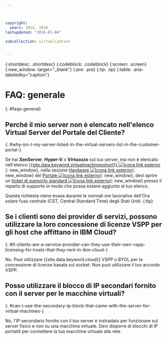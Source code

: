 ```yaml
---



copyright:
  years: 2014, 2018
lastupdated: "2018-01-04"

subcollection: virtualization


---
```


{:shortdesc: .shortdesc}
{:codeblock: .codeblock}
{:screen: .screen}
{:new_window: target="_blank"}
{:pre: .pre}
{:tip: .tip}
{:table: .aria-labeledby="caption"}

# FAQ: generale
{: #faqs-general}

## Perché il mio server non è elencato nell'elenco Virtual Server del Portale del Cliente?
{: #why-isn-t-my-server-listed-in-the-virtual-servers-list-in-the-customer-portal-}

Se hai **XenServer**, **Hyper-V** o **Virtuozzo** sul tuo server, ma non è elencato nell'elenco [{{site.data.keyword.virtualmachinesshort}} ![Icona link esterno](../../icons/launch-glyph.svg "Icona link esterno")](https://manage.softlayer.com/Virtual/live){: new_window}, nella sezione [Hardware ![Icona link esterno](../../icons/launch-glyph.svg "Icona link esterno")](https://manage.softlayer.com/Hardware/configuration){: new_window} del [Portale ![Icona link esterno](../../icons/launch-glyph.svg "Icona link esterno")](https://manage.softlayer.com/){: new_window}, devi aprire un [ticket di supporto standard ![Icona link esterno](../../icons/launch-glyph.svg "Icona link esterno")](https://manage.softlayer.com/Support/addTicket){: new_window} presso il reparto di supporto in modo che possa essere aggiunto al tuo elenco.

Questa richiesta viene evasa durante le normali ore lavorative dell'Ora solare fuso centrale (CST, Central Standard Time) degli Stati Uniti.
{:tip}

## Se i clienti sono dei provider di servizi, possono utilizzare la loro concessione di licenze VSPP per gli host che affittano in IBM Cloud?
{: #if-clients-are-a-service-provider-can-they-use-their-own-vspp-licensing-for-hosts-that-they-rent-in-ibm-cloud-}

No. Puoi utilizzare {{site.data.keyword.cloud}} VSPP o BYOL per la concessione di licenze basata sul socket. Non puoi utilizzare il tuo accordo VSPP.

## Posso utilizzare il blocco di IP secondari fornito con il server per le macchine virtuali?
{: #can-i-use-the-secondary-ip-block-that-came-with-the-server-for-virtual-machines-}

No, l'IP secondario fornito con il tuo server è instradato per funzionare sul server fisico e non su una macchina virtuale. Devi disporre di blocchi di IP portatili per connettere la tua macchina virtuale alla rete.
